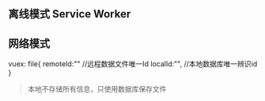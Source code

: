 

## 离线模式 Service Worker

## 网络模式 

vuex: file{
    remoteId:"" //远程数据文件唯一Id
    localId:"", //本地数据库唯一辨识id
    <!-- fileName:"", 文件名称 -->
    }
> 本地不存储所有信息，只使用数据库保存文件
